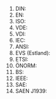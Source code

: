 1.  DIN:
2.  EN:
3.  ISO:
4.  VDE:
5.  VDI:
6.  IEC:
7.  ANSI:
8.  EVS (Estland):
9.  ETSI:
10.  ÖNORM:
11.  BS:
12.  IEEE:
13.  SAE:
14.  SAEN J1939:
